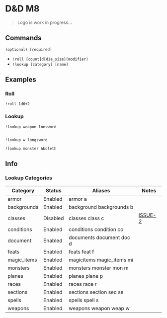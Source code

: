 # D&D M8

> Logo is work in progress...

## Commands
`(optional) [required]`


- `!roll [count]d[die_size](modifier)`
- `!lookup [category] [name]`

## Examples

### Roll

```
!roll 1d6+2
```

### Lookup

```
!lookup weapon lonsword


!lookup w longsword
```


```
!lookup monster Aboleth
```

## Info 

### Lookup Categories

|Category    |Status  |Aliases                   |Notes      |
|------------|--------|--------------------------|-----------|
|armor       |Enabled |armor a                   |           |
|backgrounds |Enabled |background backgrounds b  |           |
|classes     |Disabled|classes class c           | [ISSUE-2] |
|conditions  |Enabled |conditions condition co   |           |
|document    |Enabled |documents document doc d  |           |
|feats       |Enabled |feats feat f              |           |
|magic_items |Enabled |magicitems magic_items mi |           |
|monsters    |Enabled |monsters monster mon m    |           |
|planes      |Enabled |planes plane p            |           |
|races       |Enabled |races race r              |           |
|sections    |Enabled |sections section sec se   |           |
|spells      |Enabled |spells spell s            |           |
|weapons     |Enabled |weapons weapon weap w     |           |


[ISSUE-2]: https://github.com/dnd-apps/dnd-discord-bot/issues/2

